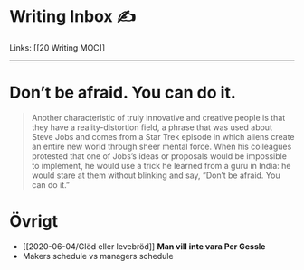 # Writing Inbox ✍️
Links: [[20 Writing MOC]]
- - - -
# Don’t be afraid. You can do it.
> Another characteristic of truly innovative and creative people is that they have a reality-distortion field, a phrase that was used about Steve Jobs and comes from a Star Trek episode in which aliens create an entire new world through sheer mental force. When his colleagues protested that one of Jobs’s ideas or proposals would be impossible to implement, he would use a trick he learned from a guru in India: he would stare at them without blinking and say, “Don’t be afraid. You can do it.”  

# Övrigt
- [[2020-06-04/Glöd eller levebröd]] **Man vill inte vara Per Gessle**
- Makers schedule vs managers schedule
